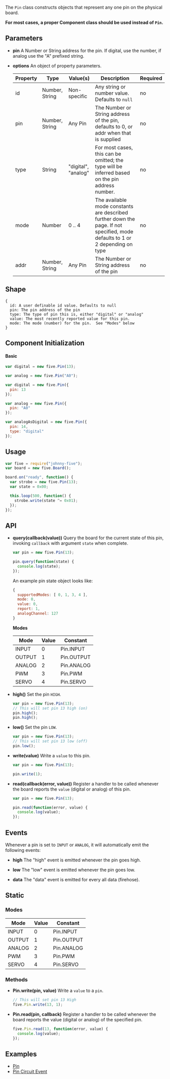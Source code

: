 The `Pin` class constructs objects that represent any one pin on the physical board.

**For most cases, a proper Component class should be used instead of `Pin`.**


## Parameters

- **pin** A Number or String address for the pin. If digital, use the number, if analog use the "A" prefixed string.

- **options** An object of property parameters.

  | Property | Type | Value(s) | Description | Required | 
  | --- | --- | --- | --- | --- | 
  | id | Number, String | Non-specific | Any string or number value. Defaults to `null` | no | 
  | pin | Number, String | Any Pin | The Number or String address of the pin, defaults to 0, or addr when that is supplied | no | 
  | type | String | "digital", "analog" | For most cases, this can be omitted; the type will be inferred based on the pin address number. | no | 
  | mode | Number | 0 .. 4 | The available mode constants are described further down the page.  If not specified, mode defaults to 1 or 2 depending on type | no |
  | addr | Number, String | Any Pin | The Number or String address of the pin | no | 



## Shape

```
{ 
  id: A user definable id value. Defaults to null
  pin: The pin address of the pin
  type: The type of pin this is, either "digital" or "analog"
  value: The most recently reported value for this pin.
  mode: The mode (number) for the pin.  See "Modes" below
}
```


## Component Initialization

#### Basic

```js
var digital = new five.Pin(13);

var analog = new five.Pin("A0");
```

```js
var digital = new five.Pin({
  pin: 13
});

var analog = new five.Pin({
  pin: "A0"
});

var analogAsDigital = new five.Pin({
  pin: 14,
  type: "digital"
});
```

## Usage

```js
var five = require("johnny-five");
var board = new five.Board();

board.on("ready", function() {
  var strobe = new five.Pin(13);
  var state = 0x00;

  this.loop(500, function() {
    strobe.write(state ^= 0x01);
  });
});
```


## API

- **query(callback(value))** Query the board for the current state of this pin, invoking `callback` with argument `state` when complete.
  ```js
  var pin = new five.Pin(13);

  pin.query(function(state) {
    console.log(state);
  });
  ```
  An example pin state object looks like: 
  ```js
  { 
    supportedModes: [ 0, 1, 3, 4 ],
    mode: 0,
    value: 0,
    report: 1,
    analogChannel: 127 
  }
  ```

  **Modes**

  <table>
    <thead>
      <tr>
        <th>Mode</th>
        <th>Value</th>
        <th>Constant</th>
      </tr>
    </thead>
    <tbody>
      <tr>
        <td>INPUT</td>
        <td>0</td>
        <td>Pin.INPUT</td>
      </tr>
      <tr>
        <td>OUTPUT</td>
        <td>1</td>
        <td>Pin.OUTPUT</td>
      </tr>
      <tr>
        <td>ANALOG</td>
        <td>2</td>
        <td>Pin.ANALOG</td>
      </tr>
      <tr>
        <td>PWM</td>
        <td>3</td>
        <td>Pin.PWM</td>
      </tr>
      <tr>
        <td>SERVO</td>
        <td>4</td>
        <td>Pin.SERVO</td>
      </tr>
    </tbody>
  </table>


- **high()** Set the pin `HIGH`.
  ```js
  var pin = new five.Pin(13);
  // This will set pin 13 high (on)
  pin.high();
  pin.high();
  ```

- **low()** Set the pin `LOW`.
  ```js
  var pin = new five.Pin(13);
  // This will set pin 13 low (off)
  pin.low();
  ```

- **write(value)** Write a `value` to this pin.
  ```js
  var pin = new five.Pin(13);

  pin.write(1);
  ```

- **read(callback(error, value))** Register a handler to be called whenever the board reports the `value` (digital or analog) of this pin. 
  ```js
  var pin = new five.Pin(13);

  pin.read(function(error, value) {
    console.log(value);
  });
  ```

## Events

Whenever a pin is set to `INPUT` or `ANALOG`, it will automatically emit the following events: 

- **high** The "high" event is emitted whenever the pin goes high.

- **low** The "low" event is emitted whenever the pin goes low.

- **data** The "data" event is emitted for every all data (firehose).




## Static

### Modes
<table>
  <thead>
    <tr>
      <th>Mode</th>
      <th>Value</th>
      <th>Constant</th>
    </tr>
  </thead>
  <tbody>
    <tr>
      <td>INPUT</td>
      <td>0</td>
      <td>Pin.INPUT</td>
    </tr>
    <tr>
      <td>OUTPUT</td>
      <td>1</td>
      <td>Pin.OUTPUT</td>
    </tr>
    <tr>
      <td>ANALOG</td>
      <td>2</td>
      <td>Pin.ANALOG</td>
    </tr>
    <tr>
      <td>PWM</td>
      <td>3</td>
      <td>Pin.PWM</td>
    </tr>
    <tr>
      <td>SERVO</td>
      <td>4</td>
      <td>Pin.SERVO</td>
    </tr>
  </tbody>
</table>

### Methods

- **Pin.write(pin, value)** Write a `value` to a `pin`.
  ```js
  // This will set pin 13 High
  five.Pin.write(13, 1);
  ```

- **Pin.read(pin, callback)** Register a handler to be called whenever the board reports the value (digital or analog) of the specified pin. 
  ```js
  five.Pin.read(13, function(error, value) {
    console.log(value);
  });
  ```

<!--remove-start-->

## Examples
- [Pin](https://github.com/rwldrn/johnny-five/blob/master/docs/pin.md)
- [Pin Circuit Event](https://github.com/rwldrn/johnny-five/blob/master/docs/pin-circuit-event.md)

<!--remove-end-->
